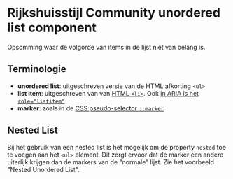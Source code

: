 # Rijkshuisstijl Community unordered list component

Opsomming waar de volgorde van items in de lijst niet van belang is.

## Terminologie

- **unordered list**: uitgeschreven versie van de HTML afkorting `<ul>`
- **list item**: uitgeschreven van van [HTML `<li>`](https://html.spec.whatwg.org/multipage/grouping-content.html#the-li-element). Ook [in ARIA is het `role="listitem"`](https://www.w3.org/TR/wai-aria-1.2/#listitem)
- **marker**: zoals in de [CSS pseudo-selector `::marker`](https://drafts.csswg.org/css-pseudo-4/#marker-pseudo)

## Nested List

Bij het gebruik van een nested list is het mogelijk om de property `nested` toe te voegen aan het `<ul>` element. Dit zorgt ervoor dat de marker een andere uiterlijk krijgen dan de markers van de "normale" lijst. Zie het voorbeeld "Nested Unordered List".
